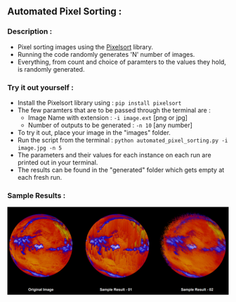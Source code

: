 ## Automated Pixel Sorting :

### Description :
- Pixel sorting images using the [Pixelsort](https://github.com/satyarth/pixelsort) library.
- Running the code randomly generates 'N' number of images.
- Everything, from count and choice of paramters to the values they hold, is randomly generated.

### Try it out yourself :
- Install the Pixelsort library using : ```pip install pixelsort```
- The few paramters that are to be passed through the terminal are :
    * Image Name with extension : ```-i image.ext```  [png or jpg]
    * Number of outputs to be generated : ```-n 10```  [any number]
- To try it out, place your image in the "images" folder.
- Run the script from the terminal : ```python automated_pixel_sorting.py -i image.jpg -n 5```
- The parameters and their values for each instance on each run are printed out in your terminal.
- The results can be found in the "generated" folder which gets empty at each fresh run.

### Sample Results :
![Sample Results](./images/markdown.png)